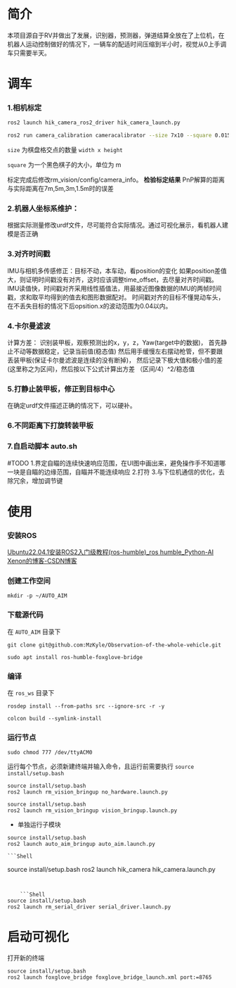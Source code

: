 # 简介
本项目源自于RV并做出了发展，识别器，预测器，弹道结算全放在了上位机，在机器人运动控制做好的情况下，一辆车的配适时间压缩到半小时，视觉从0上手调车只需要半天。

# 调车
### 1.相机标定
```bash
ros2 launch hik_camera_ros2_driver hik_camera_launch.py

ros2 run camera_calibration cameracalibrator --size 7x10 --square 0.015 image:=/camera/image camera:=/camera
```
`size` 为棋盘格交点的数量 `width x height`

`square` 为一个黑色棋子的大小，单位为 m

标定完成后修改rm_vision/config/camera_info。
**检验标定结果**
PnP解算的距离与实际距离在7m,5m,3m,1.5m时的误差
### 2.机器人坐标系维护：
根据实际测量修改urdf文件，尽可能符合实际情况。通过可视化展示，看机器人建模是否正确

### 3.对齐时间戳
IMU与相机多传感修正：目标不动，本车动，看position的变化
如果position差值大，则证明时间戳没有对齐，这时应该调整time_offset，去尽量对齐时间戳。
IMU读值快，时间戳对齐采用线性插值法，用最接近图像数据的IMU的两帧时间戳，求和取平均得到的值去和图形数据配对。
时间戳对齐的目标不懂晃动车头，在不丢失目标的情况下后opsition.x的波动范围为0.04以内。
### 4.卡尔曼滤波
计算方差：
识别装甲板，观察预测出的x，y，z，Yaw(target中的数据)，
首先静止不动等数据稳定，记录当前值(稳态值)
然后用手缓慢左右摆动枪管，但不要跟丢装甲板(保证卡尔曼滤波是连续的没有断掉)，
然后记录下极大值和极小值的差(这里称之为区间)，然后按以下公式计算出方差
（区间/4）^2/稳态值

### 5.打静止装甲板，修正到目标中心
在确定urdf文件描述正确的情况下，可以硬补。
### 6.不同距离下打旋转装甲板
### 7.自启动脚本 auto.sh


#TODO
1.界定自瞄的连续快速响应范围，在UI图中画出来，避免操作手不知道哪一块是自瞄的边缘范围，自瞄并不能连续响应
2.打符
3.与下位机通信的优化，去除冗余，增加调节键
# 使用
### 安装ROS
  [Ubuntu22.04.1安装ROS2入门级教程(ros-humble)_ros humble_Python-AI Xenon的博客-CSDN博客](https://blog.csdn.net/yxn4065/article/details/127352587)

### 创建工作空间

  ```Shell
mkdir -p ~/AUTO_AIM
```

### 下载源代码

  在 `AUTO_AIM` 目录下

  ```Shell
git clone git@github.com:MzKyle/Observation-of-the-whole-vehicle.git
```


  ```Shell
sudo apt install ros-humble-foxglove-bridge
```


### 编译

  在 `ros_ws` 目录下

  ```Shell
rosdep install --from-paths src --ignore-src -r -y
```


  ```Shell
colcon build --symlink-install
```


### 运行节点

  ```Shell
sudo chmod 777 /dev/ttyACM0
```


  运行每个节点，必须新建终端并输入命令，且运行前需要执行 `source install/setup.bash`

  ```Shell
source install/setup.bash
ros2 launch rm_vision_bringup no_hardware.launch.py
```


  ```Shell
source install/setup.bash
ros2 launch rm_vision_bringup vision_bringup.launch.py
```


  - 单独运行子模块


```Shell
source install/setup.bash
ros2 launch auto_aim_bringup auto_aim.launch.py 
```


    ```Shell
source install/setup.bash
ros2 launch hik_camera hik_camera.launch.py
```


    ```Shell
source install/setup.bash
ros2 launch rm_serial_driver serial_driver.launch.py
```


# 启动可视化

  打开新的终端

  ```Shell
source install/setup.bash
ros2 launch foxglove_bridge foxglove_bridge_launch.xml port:=8765
```



